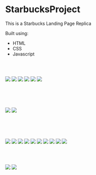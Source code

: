 # StarbucksProject


This is a Starbucks Landing Page Replica

Built using:
- HTML
- CSS
- Javascript

<br>
<br>

![](images/sbhome.jpg)
![](images/sb4.jpg)
![](images/sb5.jpg)
![](images/sb6.jpg)
![](images/sb7.jpg)
![](images/sb8.jpg)

<br>
<br>
<br>

![](images/sbmenu1.jpg)
![](images/sb2.jpg)

<br>
<br>
<br>

![](images/sbgc1.jpg)
![](images/sbmenu2.jpg)
![](images/sbmenu3.jpg)
![](images/sbmenu4.jpg)
![](images/sbmenu5.jpg)
![](images/sbmenu6.jpg)
![](images/sbmenu10.jpg)
![](images/sbmenu8.jpg)
![](images/sbmeu11.jpg)
![](images/sbmenu12.jpg)

<br>
<br>

![](images/sb9.jpg)
![](images/sb10.jpg)
